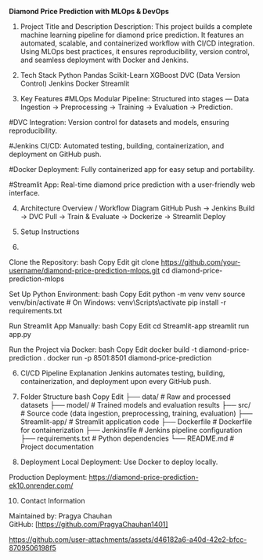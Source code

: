 **Diamond Price Prediction with MLOps & DevOps**
1. Project Title and Description
Description:
This project builds a complete machine learning pipeline for diamond price prediction. It features an automated, scalable, and containerized workflow with CI/CD integration. Using MLOps best practices, it ensures reproducibility, version control, and seamless deployment with Docker and Jenkins.

2. Tech Stack
Python
Pandas
Scikit-Learn
XGBoost
DVC (Data Version Control)
Jenkins
Docker
Streamlit

3. Key Features
#MLOps Modular Pipeline: Structured into stages — Data Ingestion → Preprocessing → Training → Evaluation → Prediction.

#DVC Integration: Version control for datasets and models, ensuring reproducibility.

#Jenkins CI/CD: Automated testing, building, containerization, and deployment on GitHub push.

#Docker Deployment: Fully containerized app for easy setup and portability.

#Streamlit App: Real-time diamond price prediction with a user-friendly web interface.

4. Architecture Overview / Workflow Diagram
   GitHub Push → Jenkins Build → DVC Pull → Train & Evaluate → Dockerize → Streamlit Deploy

6. Setup Instructions
7. 
Clone the Repository:
bash
Copy
Edit
git clone https://github.com/your-username/diamond-price-prediction-mlops.git
cd diamond-price-prediction-mlops

Set Up Python Environment:
bash
Copy
Edit
python -m venv venv
source venv/bin/activate   # On Windows: venv\Scripts\activate
pip install -r requirements.txt

Run Streamlit App Manually:
bash
Copy
Edit
cd Streamlit-app
streamlit run app.py

Run the Project via Docker:
bash
Copy
Edit
docker build -t diamond-price-prediction .
docker run -p 8501:8501 diamond-price-prediction

6. CI/CD Pipeline Explanation
Jenkins automates testing, building, containerization, and deployment upon every GitHub push.

7. Folder Structure
bash
Copy
Edit
├── data/            # Raw and processed datasets
├── model/           # Trained models and evaluation results
├── src/             # Source code (data ingestion, preprocessing, training, evaluation)
├── Streamlit-app/   # Streamlit application code
├── Dockerfile       # Dockerfile for containerization
├── Jenkinsfile      # Jenkins pipeline configuration
├── requirements.txt # Python dependencies
└── README.md        # Project documentation
8. Deployment
Local Deployment: Use Docker to deploy locally.

Production Deployment: https://diamond-price-prediction-ek10.onrender.com/


10. Contact Information

Maintained by: Pragya Chauhan  
GitHub: [https://github.com/PragyaChauhan1401]


https://github.com/user-attachments/assets/d46182a6-a40d-42e2-bfcc-8709506198f5


